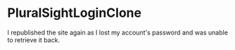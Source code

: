 # PluralSightLoginClone
I republished the site again as I lost my account's password and was unable to retrieve it back.
